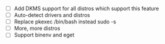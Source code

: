 - [ ] Add DKMS support for all distros which support this feature
- [ ] Auto-detect drivers and distros
- [ ] Replace pkexec /bin/bash instead sudo -s
- [ ] More, more distros
- [ ] Support binenv and eget
